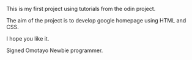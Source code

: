 This is my first project using tutorials from the odin project.

The aim of the project is to develop google homepage using HTML and CSS.

I hope you like it.

Signed
Omotayo
Newbie programmer.
